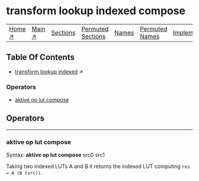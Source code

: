# transform lookup indexed compose

||||||||
|---|---|---|---|---|---|---|
|[Home ↗](../README.md)|[Main ↗](index.md)|[Sections](index.md#sectree)|[Permuted Sections](bypsections.md)|[Names](byname.md)|[Permuted Names](bypnames.md)|[Implementations](bylang.md)|

## Table Of Contents

  - [transform lookup indexed](transform_lookup_indexed.md) ↗


### Operators

 - [aktive op lut compose](#op_lut_compose)

## Operators

---
### <a name='op_lut_compose'></a> aktive op lut compose

Syntax: __aktive op lut compose__ src0 src1

Taking two indexed LUTs A and B it returns the indexed LUT computing `res = A (B (src))`.


